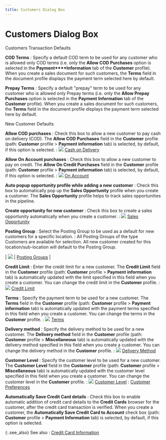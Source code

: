 ```yaml
---
title: Customers Dialog Box
---
```


# Customers Dialog Box


Customers Transaction Defaults


**COD Terms**
: Specify a default COD term to be used for any customer  who is allowed only COD terms (i.e. only the **Allow 
 COD Purchases** option is selected in the **Payment****Information** tab of the **Customer**  profile). When you create a sales document for such customers, the **Terms** field in the document profile  displays the payment term selected here by default.


**Prepay Terms**
: Specify a default "prepay" term to be  used for any customer who is allowed only Prepay terms (i.e. only the  **Allow Prepay Purchases** option  is selected in the **Payment** **Information** tab of the **Customer**  profile). When you create a sales document for such customers, the **Terms** field in the document profile  displays the payment term selected here by default.


New Customer Defaults


**Allow COD purchases**
: Check this box to allow a new customer to pay cash  on delivery (COD). The **Allow COD Purchases** field in the **Customer** profile  (path: **Customer** profile > **Payment information** tab) is selected,  by default, if this option is selected.
: ![]({{site.mc_baseurl}}/img/lens.gif) [Cash  on Delivery]({{site.mc_baseurl}}/misc/cash_on_delivery.html)


**Allow On Account purchases**
: Check this box to allow a new customer to pay on  credit. The **Allow On Credit Purchases** field in the **Customer** profile  (path: **Customer** profile > **Payment information** tab) is selected,  by default, if this option is selected.
: ![]({{site.mc_baseurl}}/img/lens.gif) [On Account]({{site.mc_baseurl}}/misc/on_account.html)


**Auto popup opportunity profile while adding a  new customer**
: Check this box to automatically pop up the **Sales Opportunity** profile when you create  a customer. The **Sales Opportunity**  profile helps to track sales opportunities in the pipeline.


**Create opportunity for new customer**
: Check this box to create a sales opportunity automatically  when you create a customer.
: ![]({{site.mc_baseurl}}/img/lens.gif) [Sales  Opportunity]({{site.sp_chm}}/opportunity-management/sales_opportunities_an_introduction.html)


**Posting Group**
: Select the Posting Group to be used as a default  for new customers for a specific location.
: All Posting Groups of the type Customers are available  for selection. All new customer created for this location/sub-location  will default to the Posting Group.


| ![]({{site.mc_baseurl}}/img/lens.gif) | [Posting  Groups]({{site.sc_chm}}/options/locations-and-sub-locations/set-up-locations/location_profile_posting_group.html) |



**Credit Limit**
: Enter the credit limit for a new customer. The **Credit Limit** field in the **Customer**  profile (path: **Customer** profile  > **Payment** **information**  tab) is automatically updated with the limit specified in this field when  you create a customer. You can change the credit limit in the **Customer**  profile.
: ![]({{site.mc_baseurl}}/img/lens.gif) [Credit  Limit]({{site.mc_baseurl}}/customer-details/payment-information/credit_limits.html)


**Terms**
: Specify the payment term to be used for a new customer.  The **Terms** field in the **Customer**  profile (path: **Customer** profile  > **Payment** **information**  tab) is automatically updated with the payment terms specified in this  field when you create a customer. You can change the terms in the **Customer** profile.
: ![]({{site.mc_baseurl}}/img/lens.gif) [Terms]({{site.mc_baseurl}}/customer-details/e-commerce/terms_customers.html)


**Delivery method**
: Specify the delivery method to be used for a new  customer. The **Delivery method** field  in the **Customer** profile (path:  **Customer** profile > **Miscellaneous**  tab) is automatically updated with the delivery method specified in this  field when you create a customer. You can change the delivery method in  the **Customer** profile.
: ![]({{site.mc_baseurl}}/img/lens.gif) [Delivery  Method]({{site.mc_baseurl}}/customer-details/miscellaneous-information/delivery_method.html)


**Customer Level**
: Specify the customer level to be used for a new  customer. The **Customer Level** field  in the **Customer** profile (path:  **Customer** profile > **Miscellaneous** tab) is automatically updated with the customer level specified  in this field when you create a customer. You can change the customer  level in the **Customer** profile.
: ![]({{site.mc_baseurl}}/img/lens.gif) [Customer  Level]({{site.mc_baseurl}}/customer-levels/customer_level.html)
: [Customer  Preferences]({{site.mc_baseurl}}/customer-preferences/customer_preferences.html)


**Automatically Save Credit Card details**
: Check this box to enable automatic addition of credit  card details to the **Credit Cards** browser  for the customer, after the credit card transaction is verified. When  you create a customer, the **Automatically 
 Save Credit Card to Account** check box (path: **Customer**  profile > **Payment Information** tab)  is selected, by default, if this option is selected.


{:.see_also}
See also
: [Credit  Card Information]({{site.mc_baseurl}}/customer-details/payment-information/credit_card_information_cust_profile.html)
